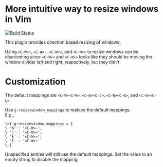 More intuitive way to resize windows in Vim
===========================================

[![Build Status](https://travis-ci.org/chaoren/vim-resizewindow.svg?branch=master)](https://travis-ci.org/chaoren/vim-resizewindow)

This plugin provides direction based resizing of windows.

Using `<C-W>+`, `<C-W>-`, `<C-W><`, and `<C-W>>` to resize windows can be
disorienting since `<C-W><` and `<C-W>>` looks like they should be moving the
window divider left and right, respectively, but they don't.

Customization
=============

The default mappings are `<C-W><C-H>`, `<C-W><C-J>`, `<C-W><C-K>`, and
`<C-W><C-L>`.

Use `g:resizewindow_mappings` to replace the default mappings.  
E.g.,
```
let g:resizewindow_mappings = {
\ 'h' : '<C-W>-',
\ 'j' : '<C-W><',
\ 'k' : '<C-W>>',
\ 'l' : '<C-W>+'
\ }
```
Unspecified entries will still use the default mappings.
Set the value to an empty string to disable the mapping.
